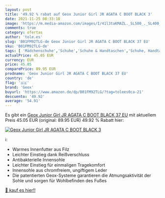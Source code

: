```yaml
---
layout: post
title: '49.92 % rabat auf Geox Junior Girl JR AGATA C BOOT BLACK 3'
date: 2021-11-25 08:33:18
image: 'https://m.media-amazon.com/images/I/41l3taKMAZL._SL500_._SL400_.jpg'
comments: true
category: ofertas
author: 'tole.es'
slug: 'B01FM92TLG-de Geox Junior Girl JR AGATA C BOOT BLACK 37 EU'
sku: 'B01FM92TLG-de'
tags: [ 'Mädchenschuhe','Schuhe','Schuhe & Handtaschen','Schuhe, Handtaschen & Accessoires','Stiefel für Mädchen','geox', ]
actualPrice: 45.05 EUR
currency: EUR
price: 45.05
comparePrice: 89.95 EUR
prodname: 'Geox Junior Girl JR AGATA C BOOT BLACK 37 EU'
country: 'de'
flag: '🇩🇪'
brand: 'Geox'
buyurl: 'https://www.amazon.de/dp/B01FM92TLG/?tag=tolees0ca-21'
descuento: '49.92'
average: '54.91'
---
```


Es gibt ein [Geox Junior Girl JR AGATA C BOOT BLACK 37 EU](https://www.amazon.de/dp/B01FM92TLG/?tag=tolees0ca-21) mit aktuellem Preis 45.05 EUR (original: 89.95 EUR) 49.92 % Rabatt hier:

[![Geox Junior Girl JR AGATA C BOOT BLACK 3](https://m.media-amazon.com/images/I/41l3taKMAZL._SL500_._SL400_.jpg)](https://www.amazon.de/dp/B01FM92TLG/?tag=tolees0ca-21)

ℹ️:

- Warmes Innenfutter aus Filz
- Leichter Einstieg dank Reißverschluss
- Antibakterielle Innensohle
- Leichter Einstieg für einmaligen Tragekomfort
- Innensohle aus chromfreiem, ungiftigem Leder
- Die patentierten Geox-Systeme garantieren die Atmungsaktivität der Sohle und sorgen für Wohlbefinden des Fußes

[🛒 kauf es hier!!](https://www.amazon.de/dp/B01FM92TLG/?tag=tolees0ca-21)
